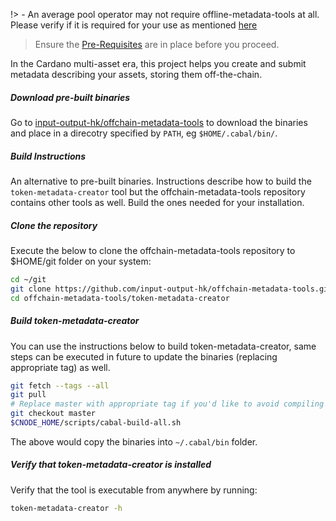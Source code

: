 !> - An average pool operator may not require offline-metadata-tools at all. Please verify if it is required for your use as mentioned [here](build.md#components)

>Ensure the [Pre-Requisites](basics.md#pre-requisites) are in place before you proceed.

In the Cardano multi-asset era, this project helps you create and submit metadata describing your assets, storing them off-the-chain.

##### Download pre-built binaries

Go to [input-output-hk/offchain-metadata-tools](https://github.com/input-output-hk/offchain-metadata-tools#pre-built-binaries) to download the binaries and place in a direcotry specified by `PATH`, eg `$HOME/.cabal/bin/`. 

##### Build Instructions

An alternative to pre-built binaries. Instructions describe how to build the `token-metadata-creator` tool but the offchain-metadata-tools repository contains other tools as well. Build the ones needed for your installation.

##### Clone the repository

Execute the below to clone the offchain-metadata-tools repository to $HOME/git folder on your system:

``` bash
cd ~/git
git clone https://github.com/input-output-hk/offchain-metadata-tools.git
cd offchain-metadata-tools/token-metadata-creator
```

##### Build token-metadata-creator

You can use the instructions below to build token-metadata-creator, same steps can be executed in future to update the binaries (replacing appropriate tag) as well.

``` bash
git fetch --tags --all
git pull
# Replace master with appropriate tag if you'd like to avoid compiling against master
git checkout master
$CNODE_HOME/scripts/cabal-build-all.sh
```
The above would copy the binaries into `~/.cabal/bin` folder.

##### Verify that token-metadata-creator is installed

Verify that the tool is executable from anywhere by running:

``` bash
token-metadata-creator -h
```
